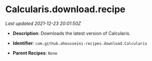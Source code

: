 # Calcularis.download.recipe

_Last updated 2021-12-23 20:01:50Z_

- **Description**: Downloads the latest version of Calcularis.

- **Identifier**: `com.github.ahousseini-recipes.download.Calcularis`

- **Parent Recipes**: `None`
